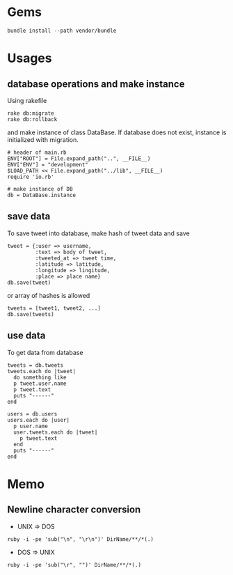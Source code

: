 # Gems
```
bundle install --path vendor/bundle
```
# Usages
## database operations and make instance
Using rakefile
```
rake db:migrate
rake db:rollback
```
and make instance of class DataBase. If database does not exist, instance is initialized with migration.
```
# header of main.rb
ENV["ROOT"] = File.expand_path("..", __FILE__)
ENV["ENV"] = "development"
$LOAD_PATH << File.expand_path("../lib", __FILE__)
require 'io.rb'

# make instance of DB
db = DataBase.instance
```
## save data
To save tweet into database, make hash of tweet data and save
```
tweet = {:user => username,
         :text => body of tweet,
         :tweeted_at => tweet time,
         :latitude => latitude,
         :longitude => lingitude,
         :place => place name}
db.save(tweet)
```
or array of hashes is allowed
```
tweets = [tweet1, tweet2, ...]
db.save(tweets)
```
## use data
To get data from database
```
tweets = db.tweets
tweets.each do |tweet|
  do something like
  p tweet.user.name
  p tweet.text
  puts "------"
end

users = db.users
users.each do |user|
  p user.name
  user.tweets.each do |tweet|
    p tweet.text
  end
  puts "------"
end
```
# Memo
## Newline character conversion
* UNIX => DOS
```
ruby -i -pe 'sub("\n", "\r\n")' DirName/**/*(.)
```
* DOS => UNIX
```
ruby -i -pe 'sub("\r", "")' DirName/**/*(.)
```
